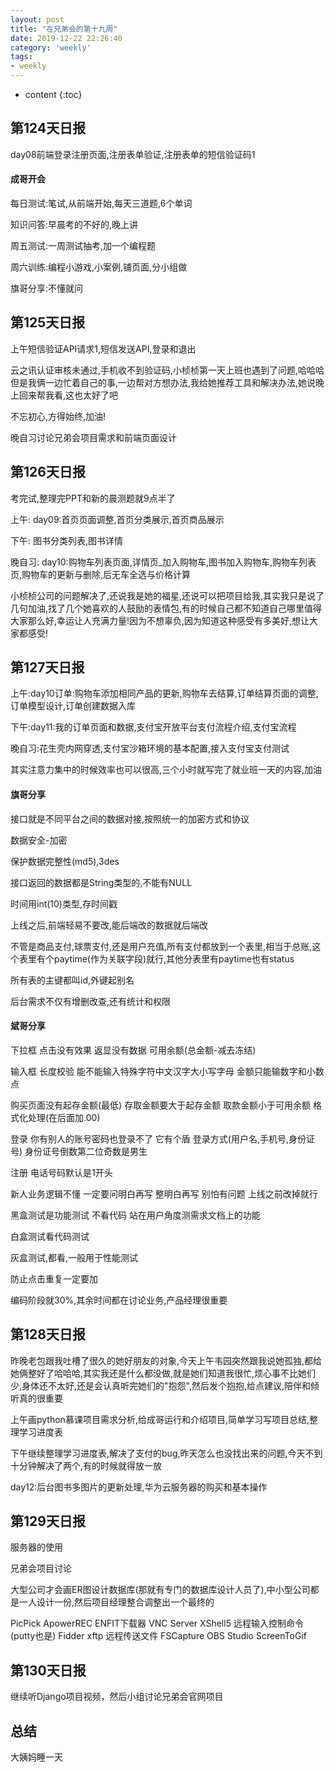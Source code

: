 ```yaml
---
layout: post
title: "在兄弟会的第十九周"
date: 2019-12-22 22:26:40
category: 'weekly'
tags:
- weekly
---
```

* content
{:toc}














## 第124天日报

day08前端登录注册页面,注册表单验证,注册表单的短信验证码1

#### 成哥开会

每日测试:笔试,从前端开始,每天三道题,6个单词

知识问答:早晨考的不好的,晚上讲

周五测试:一周测试抽考,加一个编程题

周六训练:编程小游戏,小案例,铺页面,分小组做

旗哥分享:不懂就问


## 第125天日报

上午短信验证API请求1,短信发送API,登录和退出

云之讯认证审核未通过,手机收不到验证码,小桢桢第一天上班也遇到了问题,哈哈哈但是我俩一边忙着自己的事,一边帮对方想办法,我给她推荐工具和解决办法,她说晚上回来帮我看,这也太好了吧

不忘初心,方得始终,加油!

晚自习讨论兄弟会项目需求和前端页面设计

## 第126天日报

考完试,整理完PPT和新的晨测题就9点半了

上午: day09:首页页面调整,首页分类展示,首页商品展示

下午: 图书分类列表,图书详情

晚自习: day10:购物车列表页面,详情页_加入购物车,图书加入购物车,购物车列表页,购物车的更新与删除,后无车全选与价格计算

小桢桢公司的问题解决了,还说我是她的福星,还说可以把项目给我,其实我只是说了几句加油,找了几个她喜欢的人鼓励的表情包,有的时候自己都不知道自己哪里值得大家那么好,幸运让人充满力量!因为不想辜负,因为知道这种感受有多美好,想让大家都感受!

## 第127天日报

上午:day10订单:购物车添加相同产品的更新,购物车去结算,订单结算页面的调整,订单模型设计,订单创建数据入库

下午:day11:我的订单页面和数据,支付宝开放平台支付流程介绍,支付宝流程

晚自习:花生壳内网穿透,支付宝沙箱环境的基本配置,接入支付宝支付测试

其实注意力集中的时候效率也可以很高,三个小时就写完了就业班一天的内容,加油

#### 旗哥分享
接口就是不同平台之间的数据对接,按照统一的加密方式和协议

数据安全-加密

保护数据完整性(md5),3des

接口返回的数据都是String类型的,不能有NULL

时间用int(10)类型,存时间戳

上线之后,前端轻易不要改,能后端改的数据就后端改

不管是商品支付,球票支付,还是用户充值,所有支付都放到一个表里,相当于总账,这个表里有个paytime(作为关联字段)就行,其他分表里有paytime也有status

所有表的主键都叫id,外键起别名

后台需求不仅有增删改查,还有统计和权限

#### 斌哥分享
下拉框 点击没有效果 返显没有数据 可用余额(总金额-减去冻结)

输入框 长度校验 能不能输入特殊字符中文汉字大小写字母 金额只能输数字和小数点

购买页面没有起存金额(最低) 存取金额要大于起存金额 取款金额小于可用余额 格式化处理(在后面加.00)
 
登录 你有别人的账号密码也登录不了 它有个盾 登录方式(用户名,手机号,身份证号) 身份证号倒数第二位奇数是男生

注册 电话号码默认是1开头

新人业务逻辑不懂 一定要问明白再写 整明白再写 别怕有问题 上线之前改掉就行

黑盒测试是功能测试 不看代码 站在用户角度测需求文档上的功能

白盒测试看代码测试

灰盒测试,都看,一般用于性能测试

防止点击重复一定要加

编码阶段就30%,其余时间都在讨论业务,产品经理很重要


## 第128天日报
昨晚老包跟我吐槽了很久的她好朋友的对象,今天上午韦园突然跟我说她孤独,都给她俩整好了哈哈哈,其实我还是什么都没做,就是她们知道我很忙,烦心事不比她们少,身体还不太好,还是会认真听完她们的"抱怨",然后发个抱抱,给点建议,陪伴和倾听真的很重要

上午画python慕课项目需求分析,给成哥运行和介绍项目,简单学习写项目总结,整理学习进度表

下午继续整理学习进度表,解决了支付的bug,昨天怎么也没找出来的问题,今天不到十分钟解决了两个,有的时候就得放一放

day12:后台图书多图片的更新处理,华为云服务器的购买和基本操作


## 第129天日报
服务器的使用

兄弟会项目讨论

大型公司才会画ER图设计数据库(那就有专门的数据库设计人员了),中小型公司都是一人设计一份,然后项目经理整合调整出一个最终的

PicPick
ApowerREC
ENFIT下载器
VNC Server
XShell5 远程输入控制命令(putty也是)
Fidder
xftp 远程传送文件
FSCapture
OBS Studio
ScreenToGif

## 第130天日报
继续听Django项目视频，然后小组讨论兄弟会官网项目


## 总结
大姨妈睡一天





